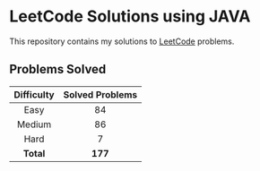 # LeetCode Solutions using JAVA

This repository contains my solutions to [LeetCode](https://leetcode.com/) problems.

## Problems Solved

| Difficulty | Solved Problems |
|:----------:|:---------------:|
|    Easy    |       84        |
|   Medium   |       86        |
|    Hard    |        7        |
| **Total**  |     **177**     |
